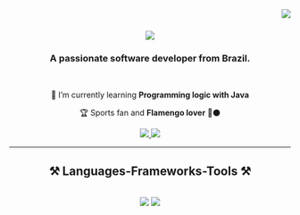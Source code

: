 <img align="right" src="https://visitor-badge.laobi.icu/badge?page_id=marcoteixeira-m47t.marcoteixeira-m47t" />

<h1 align="center">
    <img src="https://readme-typing-svg.herokuapp.com/?font=Righteous&size=35&center=true&vCenter=true&width=500&height=70&duration=4000&lines=Hi+There!+👋;+I'm+Marco+Teixeira!;" />
</h1>

<h3 align="center">A passionate software developer from Brazil.</h3>

<br/>

<div align="center">
 
 🌱 I’m currently learning **Programming logic with Java**

🏆 Sports fan and **Flamengo lover** 🔴⚫

 </div>
 
<div align="center"> 
  <a href="mailto:marcoteixeira.m47t@gmail.com">
    <img src="https://img.shields.io/badge/Gmail-333333?style=for-the-badge&logo=gmail&logoColor=red" />
  </a>
  <a href="https://www.linkedin.com/in/marco-teixeira-m47t/" target="_blank">
    <img src="https://img.shields.io/badge/LinkedIn-0077B5?style=for-the-badge&logo=linkedin&logoColor=white" target="_blank" />
  </a>
  <!--<a href="https://marcoteixeira-m47t.github.io" target="_blank">
     <img src="https://img.shields.io/badge/Portfolio-FF5722?style=for-the-badge&logo=todoist&logoColor=white" target="_blank" /> <!-- sqlite, safari, google-chrome are other good icon options -->
  </a>
</div>

 <hr/>
 
<h2 align="center">⚒️ Languages-Frameworks-Tools ⚒️</h2>
<br/>
<div align="center">
    <img src="https://skillicons.dev/icons?i=vscode,github" />
    <img src="https://skillicons.dev/icons?i=java" /><br>
</div>
